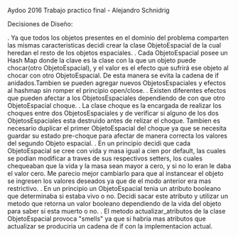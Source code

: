 Aydoo 2016 Trabajo practico final - Alejandro Schnidrig

Decisiones de Diseño:

. Ya que todos los objetos presentes en el dominio del problema comparten las mismas caracteristicas decidi crear la clase ObjetoEspacial de la cual heredan el resto de los objetos
  espaciales.
. Cada ObjetoEspacial posee un Hash Map donde la clave es la clase con la que un objeto puede chocar(otro ObjetoEspacial), y el valor es el efecto que sufrirá ese objeto al chocar 
  con otro ObjetoEspacial. De esta manera se evita la cadena de if anidados.Tambien se pueden agregar nuevos ObjetosEspaciales y efectos al hashmap sin romper el principio open/close.
. Existen diferentes efectos que pueden afectar a los ObjetosEspaciales dependiendo de con que otro ObjetoEspacial choque.
. La clase choque es la encargada de realizar los choques entre dos ObjetosEspaciales y de verificar si alguno de los dos ObjetosEspaciales esta destruido antes de relizar el choque.
  Tambien es necesario duplicar el primer ObjetoEspacial del choque ya que se necesita guardar su estado pre-choque para afectar de manera correcta los valores del segundo Objeto
  espacial.
. En un principio decidi que cada ObjetoEspacial se cree con vida y masa igual a cien por default, las cuales se podian modificar a traves de sus respectivos setters, los cuales chequeaban
  que la vida  y la masa sean mayor a cero, y si no lo eran le daba el valor cero. Me parecio mejor cambiarlo para que al instancear el objeto se ingresen los valores deseados ya que
  de el modo anterior era mas restrictivo.
. En un principio un ObjetoEspacial tenia un atributo booleano que determinaba si estaba vivo o no. Decidi sacar este atributo y utilizar un metodo que retorna un valor booleano dependiendo
  de la vida del objeto para saber si esta muerto o no.
. El metodo actualizar_atributos de la clase ObjetoEspacial provoca "smells" ya que si habria mas atributos que actualizar se produciria un cadena de if con la implementacion actual.



